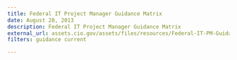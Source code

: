 ```yaml
---
title: Federal IT Project Manager Guidance Matrix
date: August 28, 2013
description: Federal IT Project Manager Guidance Matrix
external_url: assets.cio.gov/assets/files/resources/Federal-IT-PM-Guidance-Matrix2.ppt
filters: guidance current

---
```

